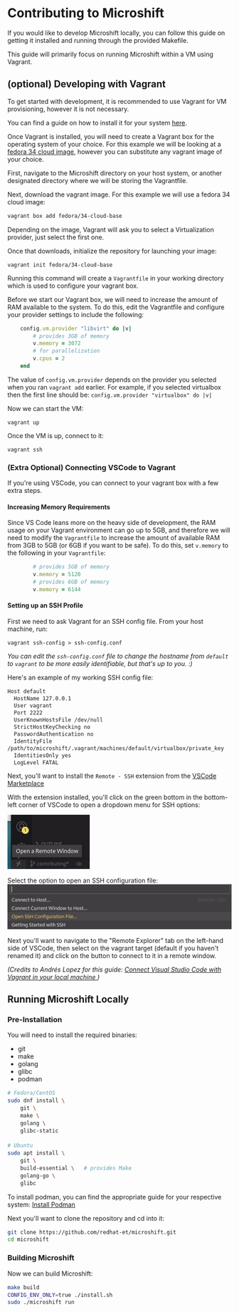 # Contributing to Microshift

If you would like to develop Microshift locally, you can follow this guide on getting
it installed and running through the provided Makefile.

This guide will primarily focus on running Microshift within a VM using Vagrant.


## (optional) Developing with Vagrant

To get started with development, it is recommended to use Vagrant for VM provisioning,
however it is not necessary.

You can find a guide on how to install it for your system [here](https://www.vagrantup.com/downloads). 

Once Vagrant is installed, you will need to create a Vagrant box for the operating
system of your choice. For this example we will be looking at a [fedora 34 cloud
image](https://app.vagrantup.com/fedora/boxes/34-cloud-base), however you can substitute any vagrant image of your choice.


First, navigate to the Microshift directory on your host system, or another designated
directory where we will be storing the Vagrantfile.



Next, download the vagrant image. For this example we will use
a fedora 34 cloud image:

```sh
vagrant box add fedora/34-cloud-base
```

Depending on the image, Vagrant will ask you to select a Virtualization provider,
just select the first one.

Once that downloads, initialize the repository for launching your image:

```
vagrant init fedora/34-cloud-base
```

Running this command will create a `Vagrantfile` in your working directory which
is used to configure your vagrant box.

Before we start our Vagrant box, we will need to increase the amount of RAM available
to the system. 
To do this, edit the Vagrantfile and configure your provider settings to include
the following:

```rb
    config.vm.provider "libvirt" do |v|
        # provides 3GB of memory
        v.memory = 3072
        # for parallelization
        v.cpus = 2
    end
```

The value of `config.vm.provider` depends on the provider you selected when you
ran `vagrant add` earlier. For example, if you selected virtualbox then the first
line should be: `config.vm.provider "virtualbox" do |v|`


Now we can start the VM:

```
vagrant up
```

Once the VM is up, connect to it:

```
vagrant ssh
```

### (Extra Optional) Connecting VSCode to Vagrant 

If you're using VSCode, you can connect to your vagrant box with a few extra steps.

#### Increasing Memory Requirements

Since VS Code leans more on the heavy side of development, the RAM usage on your Vagrant environment 
can go up to 5GB, and therefore we will need to modify the `Vagrantfile` to
increase the amount of available RAM from 3GB to 5GB (or 6GB if you want to be safe). 
To do this, set `v.memory` to the following in your `Vagrantfile`:

```rb
        # provides 5GB of memory
        v.memory = 5120
        # provides 6GB of memory
        v.memory = 6144
```

#### Setting up an SSH Profile

First we need to ask Vagrant for an SSH config file. From your host machine, run:

```
vagrant ssh-config > ssh-config.conf
```

*You can edit the `ssh-config.conf` file to change the hostname from `default` to
`vagrant` to be more easily identifiable, but that's up to you. :)*

Here's an example of my working SSH config file:
```
Host default
  HostName 127.0.0.1
  User vagrant
  Port 2222
  UserKnownHostsFile /dev/null
  StrictHostKeyChecking no
  PasswordAuthentication no
  IdentityFile /path/to/microshift/.vagrant/machines/default/virtualbox/private_key
  IdentitiesOnly yes
  LogLevel FATAL
```


Next, you'll want to install the `Remote - SSH` extension from the [VSCode Marketplace](https://marketplace.visualstudio.com/items?itemName=ms-vscode-remote.remote-ssh)



With the extension installed, you'll click on the green bottom in the bottom-left
corner of VSCode to open a dropdown menu for SSH options:

![VSCode Remote Button](./docs/pics/vscode-remote-button.png)

Select the option to open an SSH configuration file:
![Dropdown Menu](./docs/pics/remote-ssh-dropdown.png)

Next you'll want to navigate to the "Remote Explorer" tab on the left-hand side
of VSCode, then select on the vagrant target (default if you haven't renamed it)
and click on the button to connect to it in a remote window.


*(Credits to Andrés Lopez for this guide: [Connect Visual Studio Code with Vagrant in your local machine
](https://medium.com/@lopezgand/connect-visual-studio-code-with-vagrant-in-your-local-machine-24903fb4a9de))*


## Running Microshift Locally

### Pre-Installation

You will need to install the required binaries:
- git
- make
- golang
- glibc
- podman

```sh
# Fedora/CentOS 
sudo dnf install \
    git \
    make \
    golang \    
    glibc-static

# Ubuntu
sudo apt install \
    git \
    build-essential \   # provides Make
    golang-go \
    glibc
```

To install podman, you can find the appropriate guide for your respective system:
[Install Podman](https://podman.io/getting-started/installation)


Next you'll want to clone the repository and cd into it: 
```sh
git clone https://github.com/redhat-et/microshift.git
cd microshift
```

### Building Microshift 

Now we can build Microshift:

```sh
make build
CONFIG_ENV_ONLY=true ./install.sh
sudo ./microshift run 
```


